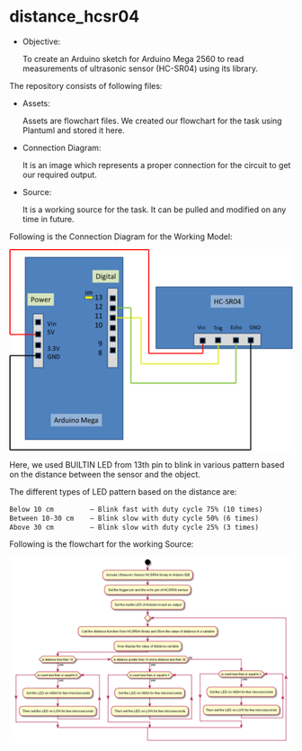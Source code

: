 # distance_hcsr04

- Objective:

    To create an Arduino sketch for Arduino Mega 2560 to read measurements of ultrasonic sensor (HC-SR04) using its library.

The repository consists of following files:

- Assets: 

    Assets are flowchart files. We created our flowchart for the task using Plantuml and stored it here.

- Connection Diagram:

    It is an image which represents a proper connection for the circuit to get our required output.

- Source:

    It is a working source for the task. It can be pulled and modified on any time in future.

Following is the Connection Diagram for the Working Model:

![distance_hcsr04_connectionDiagram](distance_hcsr04_connect_diagram.png)

Here, we used BUILTIN LED from 13th pin to blink in various pattern based on the distance between the sensor and the object.

The different types of LED pattern based on the distance are:

	Below 10 cm         – Blink fast with duty cycle 75% (10 times)
	Between 10-30 cm    – Blink slow with duty cycle 50% (6 times)
	Above 30 cm         – Blink slow with duty cycle 25% (3 times)

Following is the flowchart for the working Source:

![distance_hcsr04_FlowChart](assets/distance_hcsr04.png)